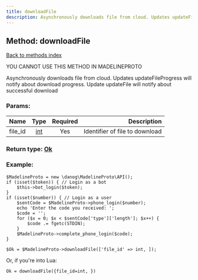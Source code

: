 ```yaml
---
title: downloadFile
description: Asynchronously downloads file from cloud. Updates updateFileProgress will notify about download progress. Update updateFile will notify about successful download
---
```

## Method: downloadFile  
[Back to methods index](index.md)


YOU CANNOT USE THIS METHOD IN MADELINEPROTO


Asynchronously downloads file from cloud. Updates updateFileProgress will notify about download progress. Update updateFile will notify about successful download

### Params:

| Name     |    Type       | Required | Description |
|----------|:-------------:|:--------:|------------:|
|file\_id|[int](../types/int.md) | Yes|Identifier of file to download|


### Return type: [Ok](../types/Ok.md)

### Example:


```
$MadelineProto = new \danog\MadelineProto\API();
if (isset($token)) { // Login as a bot
    $this->bot_login($token);
}
if (isset($number)) { // Login as a user
    $sentCode = $MadelineProto->phone_login($number);
    echo 'Enter the code you received: ';
    $code = '';
    for ($x = 0; $x < $sentCode['type']['length']; $x++) {
        $code .= fgetc(STDIN);
    }
    $MadelineProto->complete_phone_login($code);
}

$Ok = $MadelineProto->downloadFile(['file_id' => int, ]);
```

Or, if you're into Lua:

```
Ok = downloadFile({file_id=int, })
```

